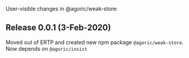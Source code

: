User-visible changes in @agoric/weak-store:

## Release 0.0.1 (3-Feb-2020)

Moved out of ERTP and created new npm package `@agoric/weak-store`.
Now depends on `@agoric/insist`
